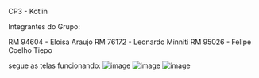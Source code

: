 CP3 - Kotlin

Integrantes do Grupo:

RM 94604 - Eloisa Araujo
RM 76172 - Leonardo Minniti
RM 95026 - Felipe Coelho Tiepo

segue as telas funcionando:
![image](https://github.com/user-attachments/assets/ca2aa6e4-704e-4070-abc6-e17000092b7f)
![image](https://github.com/user-attachments/assets/9328db1d-2b77-4f7c-9aa1-bec6743a7030)
![image](https://github.com/user-attachments/assets/822cc60e-076b-4b55-9399-f5448a0662fb)

